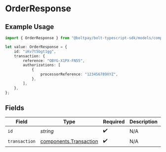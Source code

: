 # OrderResponse

## Example Usage

```typescript
import { OrderResponse } from "@boltpay/bolt-typescript-sdk/models/components";

let value: OrderResponse = {
    id: "iKv7t5bgt1gg",
    transaction: {
        reference: "OBYG-X1PX-FN55",
        authorizations: [
            {
                processorReference: "123456789XYZ",
            },
        ],
    },
};
```

## Fields

| Field                                                            | Type                                                             | Required                                                         | Description                                                      | Example                                                          |
| ---------------------------------------------------------------- | ---------------------------------------------------------------- | ---------------------------------------------------------------- | ---------------------------------------------------------------- | ---------------------------------------------------------------- |
| `id`                                                             | *string*                                                         | :heavy_check_mark:                                               | N/A                                                              | iKv7t5bgt1gg                                                     |
| `transaction`                                                    | [components.Transaction](../../models/components/transaction.md) | :heavy_check_mark:                                               | N/A                                                              |                                                                  |